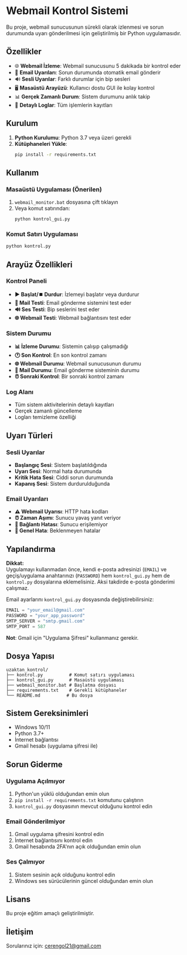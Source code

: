 # Webmail Kontrol Sistemi

Bu proje, webmail sunucusunun sürekli olarak izlenmesi ve sorun durumunda uyarı gönderilmesi için geliştirilmiş bir Python uygulamasıdır.

## Özellikler

- 🌐 **Webmail İzleme**: Webmail sunucusunu 5 dakikada bir kontrol eder
- 📧 **Email Uyarıları**: Sorun durumunda otomatik email gönderir
- 🔊 **Sesli Uyarılar**: Farklı durumlar için bip sesleri
- 🖥️ **Masaüstü Arayüzü**: Kullanıcı dostu GUI ile kolay kontrol
- 📊 **Gerçek Zamanlı Durum**: Sistem durumunu anlık takip
- 📝 **Detaylı Loglar**: Tüm işlemlerin kayıtları

## Kurulum

1. **Python Kurulumu**: Python 3.7 veya üzeri gerekli
2. **Kütüphaneleri Yükle**:
   ```bash
   pip install -r requirements.txt
   ```

## Kullanım

### Masaüstü Uygulaması (Önerilen)

1. `webmail_monitor.bat` dosyasına çift tıklayın
2. Veya komut satırından:
   ```bash
   python kontrol_gui.py
   ```

### Komut Satırı Uygulaması

```bash
python kontrol.py
```

## Arayüz Özellikleri

### Kontrol Paneli
- **▶️ Başlat/⏹️ Durdur**: İzlemeyi başlatır veya durdurur
- **📧 Mail Testi**: Email gönderme sistemini test eder
- **🔊 Ses Testi**: Bip seslerini test eder
- **🌐 Webmail Testi**: Webmail bağlantısını test eder

### Sistem Durumu
- **📊 İzleme Durumu**: Sistemin çalışıp çalışmadığı
- **🕐 Son Kontrol**: En son kontrol zamanı
- **🌐 Webmail Durumu**: Webmail sunucusunun durumu
- **📧 Mail Durumu**: Email gönderme sisteminin durumu
- **⏰ Sonraki Kontrol**: Bir sonraki kontrol zamanı

### Log Alanı
- Tüm sistem aktivitelerinin detaylı kayıtları
- Gerçek zamanlı güncelleme
- Logları temizleme özelliği

## Uyarı Türleri

### Sesli Uyarılar
- **Başlangıç Sesi**: Sistem başlatıldığında
- **Uyarı Sesi**: Normal hata durumunda
- **Kritik Hata Sesi**: Ciddi sorun durumunda
- **Kapanış Sesi**: Sistem durdurulduğunda

### Email Uyarıları
- **⚠️ Webmail Uyarısı**: HTTP hata kodları
- **⏰ Zaman Aşımı**: Sunucu yavaş yanıt veriyor
- **🔌 Bağlantı Hatası**: Sunucu erişilemiyor
- **🚨 Genel Hata**: Beklenmeyen hatalar

## Yapılandırma

**Dikkat:**  
Uygulamayı kullanmadan önce, kendi e-posta adresinizi (`EMAIL`) ve geçiş/uygulama anahtarınızı (`PASSWORD`) hem `kontrol_gui.py` hem de `kontrol.py` dosyalarına eklemelisiniz. Aksi takdirde e-posta gönderimi çalışmaz.  

Email ayarlarını `kontrol_gui.py` dosyasında değiştirebilirsiniz:

```python
EMAIL = "your_email@gmail.com"
PASSWORD = "your_app_password"
SMTP_SERVER = "smtp.gmail.com"
SMTP_PORT = 587
```

**Not**: Gmail için "Uygulama Şifresi" kullanmanız gerekir.

## Dosya Yapısı

```
uzaktan_kontrol/
├── kontrol.py          # Komut satırı uygulaması
├── kontrol_gui.py      # Masaüstü uygulaması
├── webmail_monitor.bat # Başlatma dosyası
├── requirements.txt    # Gerekli kütüphaneler
└── README.md          # Bu dosya
```

## Sistem Gereksinimleri

- Windows 10/11
- Python 3.7+
- İnternet bağlantısı
- Gmail hesabı (uygulama şifresi ile)

## Sorun Giderme

### Uygulama Açılmıyor
1. Python'un yüklü olduğundan emin olun
2. `pip install -r requirements.txt` komutunu çalıştırın
3. `kontrol_gui.py` dosyasının mevcut olduğunu kontrol edin

### Email Gönderilmiyor
1. Gmail uygulama şifresini kontrol edin
2. İnternet bağlantısını kontrol edin
3. Gmail hesabında 2FA'nın açık olduğundan emin olun

### Ses Çalmıyor
1. Sistem sesinin açık olduğunu kontrol edin
2. Windows ses sürücülerinin güncel olduğundan emin olun

## Lisans

Bu proje eğitim amaçlı geliştirilmiştir.

## İletişim

Sorularınız için: cerengol21@gmail.com 